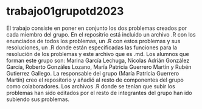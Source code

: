 # trabajo01grupotd2023
El trabajo consiste en poner en conjunto los dos problemas creados por cada miembro del grupo. 
En el repositrio está incluido un archivo .R con los enunciados de todos los problemas, un .R con estos problemas y sus resoluciones, un .R donde están especificadas las funciones para la resolución de los problemas y este archivo que es .md.
Los alumnos que forman este grupo son: Marina García Lechuga, Nicolas Adrián González García, Roberto Gonzáles Lozano, María Patricia Guerrero Martín y Rubén Gutierrez Gallego.
La responsable del grupo (María Patricia Guerrero Martín) creo el repositorio y añadió al resto de componentes del grupo como colaboradores. Los archivos .R donde se tenían que subir los problemas han sido editados por el resto de integrantes del grupo han ido subiendo sus problemas.
